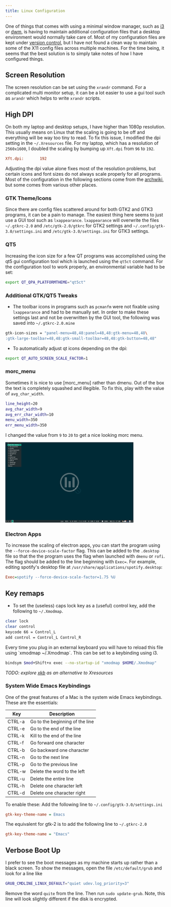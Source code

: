 ```yaml
---
title: Linux Configuration
---
```


One of things that comes with using a minimal window manager, such as [i3] or
[dwm], is having to maintain additional configuration files that a desktop
environment would normally take care of. Most of my configuration files are
kept under [version control], but I have not found a clean way to maintain some
of the X11 config files across multiple machines. For the time being, it seems
that the best solution is to simply take notes of how I have configured things.

## Screen Resolution

The screen resolution can be set using the `xrandr` command. For a complicated
multi monitor setup, it can be a lot easier to use a gui tool such as `arandr`
which helps to write `xrandr` scripts.

## High DPI

On both my laptop and desktop setups, I have higher than 1080p resolution. This
usually means on Linux that the scaling is going to be off and everything will
be way too tiny to read. To fix this issue, I modified the dpi setting in the
`~/.Xresources` file. For my laptop, which has a resolution of `2560x1600`, I
doubled the scaling by bumping up `Xft.dpi` from `96` to `192`.

```ini
Xft.dpi:       192
```

Adjusting the dpi value alone fixes most of the resolution problems, but
certain icons and font sizes do not always scale properly for all programs.
Most of the configuration in the following sections come from the [archwiki],
but some comes from various other places.

### GTK Theme/Icons

Since there are config files scattered around for both GTK2 and GTK3 programs,
it can be a pain to manage. The easiest thing here seems to just use a GUI tool
such as `lxappearance`. `lxappearance` will overwrite the files `~/.gtkrc-2.0`
and `/etc/gtk-2.0/gtkrc` for GTK2 settings and `~/.config/gtk-3.0/settings.ini`
and `/etc/gtk-3.0/settings.ini` for GTK3 settings.

### QT5

Increasing the icon size for a few QT programs was accomplished using the qt5
gui configuration tool which is launched using the `qt5ct` command. For the
configuration tool to work properly, an environmental variable had to be set:

```zsh
export QT_QPA_PLATFORMTHEME="qt5ct"
```

### Additional GTK/QT5 Tweaks

- The toolbar icons in programs such as `pcmanfm` were not fixable using
  `lxappearance` and had to be manually set. In order to make these settings
  last and not be overwritten by the GUI tool, the following was saved into
  `~/.gtkrc-2.0.mine`

```sh
gtk-icon-sizes = "panel-menu=48,48:panel=48,48:gtk-menu=48,48\
:gtk-large-toolbar=48,48:gtk-small-toolbar=48,48:gtk-button=48,48"
```

- To automatically adjust qt icons depending on the dpi:

```zsh
export QT_AUTO_SCREEN_SCALE_FACTOR=1
```

### morc_menu

Sometimes it is nice to use [morc_menu] rather than dmenu. Out of the box the
text is completely squashed and illegible. To fix this, play with the value of
`avg_char_width`.

```sh
line_height=20
avg_char_width=9
avg_err_char_width=10
menu_width=350
err_menu_width=350
```

I changed the value from `9` to `20` to get a nice looking morc menu.

<img src="/assets/img/morc_menu.png" alt="morc_menu" class="center" width=400>

### Electron Apps

To increase the scaling of electron apps, you can start the program using the
`--force-device-scale-factor` flag. This can be added to the `.desktop` file so
that the the program uses the flag when launched with `dmenu` or `rofi`.  The
flag should be added to the line beginning with `Exec=`. For example, editing
spotify's desktop file at `/usr/share/applications/spotify.desktop`:

```ini
Exec=spotify --force-device-scale-factor=1.75 %U
```

## Key remaps

- To set the (useless) caps lock key as a (useful) control key, add the following
to `~/.Xmodmap`.

```sh
clear lock
clear control
keycode 66 = Control_L
add control = Control_L Control_R
```

<div class="attention note">
Every time you plug in an external keyboard you will have to reload this file
using `xmodmap ~/.Xmodmap`. This can be set to a keybinding using i3.
</div>

```sh
bindsym $mod+Shift+x exec --no-startup-id "xmodmap $HOME/.Xmodmap"
```

*TODO: explore [xkb] as an alternative to Xresources*

### System Wide Emacs Keybindings

One of the great features of a Mac is the system wide Emacs keybindings. These
are the essentials:

<center>

| Key    | Description                     |
| ---    | ---                             |
| CTRL-a | Go to the beginning of the line |
| CTRL-e | Go to the end of the line       |
| CTRL-k | Kill to the end of the line     |
| CTRL-f | Go forward one character        |
| CTRL-b | Go backward one character       |
| CTRL-n | Go to the next line             |
| CTRL-p | Go to the previous line         |
| CTRL-w | Delete the word to the left     |
| CTRL-u | Delete the entire line          |
| CTRL-h | Delete one character left       |
| CTRL-d | Delete one character right      |

</center>

To enable these: Add the following line to `~/.config/gtk-3.0/settings.ini`

```ini
gtk-key-theme-name = Emacs
```

The equivalent for gtk-2 is to add the following line to `~/.gtkrc-2.0`

```ini
gtk-key-theme-name = "Emacs"
```

## Verbose Boot Up

I prefer to see the boot messages as my machine starts up rather than a black
screen. To show the messages, open the file `/etc/default/grub` and look for a
line like

```sh
GRUB_CMDLINE_LINUX_DEFAULT="quiet udev.log_priority=3"
```

Remove the word `quite` from the line. Then run `sudo update-grub`. Note, this
line will look slightly different if the disk is encrypted.

[i3]: https://i3wm.org/
[dwm]: https://dwm.suckless.org/
[version control]: https://github.com/erietz/.ewr
[archwiki]: https://wiki.archlinux.org/title/HiDPI
[xkb]: https://wiki.archlinux.org/title/X_keyboard_extension
